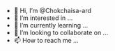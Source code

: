- 👋 Hi, I’m @Chokchaisa-ard
- 👀 I’m interested in ...
- 🌱 I’m currently learning ...
- 💞️ I’m looking to collaborate on ...
- 📫 How to reach me ...

<!---
Chokchaisa-ard/Chokchaisa-ard is a ✨ special ✨ repository because its `README.md` (this file) appears on your GitHub profile.
You can click the Preview link to take a look at your changes.
--->
